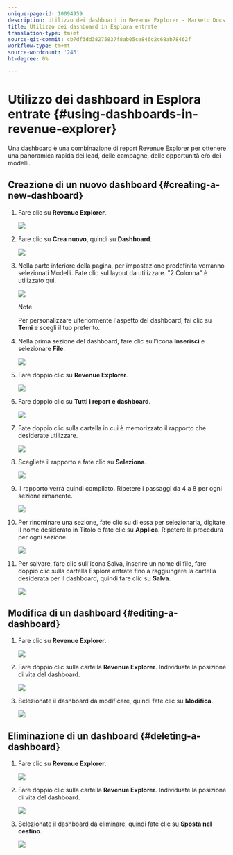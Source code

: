 ```yaml
---
unique-page-id: 10094959
description: Utilizzo dei dashboard in Revenue Explorer - Marketo Docs - Documentazione prodotto
title: Utilizzo dei dashboard in Esplora entrate
translation-type: tm+mt
source-git-commit: cb7df3dd38275837f8ab05ce846c2c68ab78462f
workflow-type: tm+mt
source-wordcount: '246'
ht-degree: 0%

---
```



# Utilizzo dei dashboard in Esplora entrate {#using-dashboards-in-revenue-explorer}

Una dashboard è una combinazione di report Revenue Explorer per ottenere una panoramica rapida dei lead, delle campagne, delle opportunità e/o dei modelli.

## Creazione di un nuovo dashboard {#creating-a-new-dashboard}

1. Fare clic su **Revenue Explorer**.

   ![](assets/one.png)

1. Fare clic su **Crea nuovo**, quindi su **Dashboard**.

   ![](assets/two.png)

1. Nella parte inferiore della pagina, per impostazione predefinita verranno selezionati Modelli. Fate clic sul layout da utilizzare. &quot;2 Colonna&quot; è utilizzato qui.

   ![](assets/three.png)

   >[!NOTE]
   >
   >Per personalizzare ulteriormente l&#39;aspetto del dashboard, fai clic su **Temi** e scegli il tuo preferito.

1. Nella prima sezione del dashboard, fare clic sull&#39;icona **Inserisci** e selezionare **File**.

   ![](assets/four.png)

1. Fare doppio clic su **Revenue Explorer**.

   ![](assets/five.png)

1. Fare doppio clic su **Tutti i report e dashboard**.

   ![](assets/six.png)

1. Fate doppio clic sulla cartella in cui è memorizzato il rapporto che desiderate utilizzare.

   ![](assets/seven.png)

1. Scegliete il rapporto e fate clic su **Seleziona**.

   ![](assets/eight.png)

1. Il rapporto verrà quindi compilato. Ripetere i passaggi da 4 a 8 per ogni sezione rimanente.

   ![](assets/nine.png)

1. Per rinominare una sezione, fate clic su di essa per selezionarla, digitate il nome desiderato in Titolo e fate clic su **Applica**. Ripetere la procedura per ogni sezione.

   ![](assets/ten.png)

1. Per salvare, fare clic sull&#39;icona Salva, inserire un nome di file, fare doppio clic sulla cartella Esplora entrate fino a raggiungere la cartella desiderata per il dashboard, quindi fare clic su **Salva**.

   ![](assets/eleven.png)

## Modifica di un dashboard {#editing-a-dashboard}

1. Fare clic su **Revenue Explorer**.

   ![](assets/one.png)

1. Fare doppio clic sulla cartella **Revenue Explorer**. Individuate la posizione di vita del dashboard.

   ![](assets/thirteen.png)

1. Selezionate il dashboard da modificare, quindi fate clic su **Modifica**.

   ![](assets/fourteen.png)

## Eliminazione di un dashboard {#deleting-a-dashboard}

1. Fare clic su **Revenue Explorer**.

   ![](assets/one.png)

1. Fare doppio clic sulla cartella **Revenue Explorer**. Individuate la posizione di vita del dashboard.

   ![](assets/thirteen.png)

1. Selezionate il dashboard da eliminare, quindi fate clic su **Sposta nel cestino**.

   ![](assets/fifteen.png)
